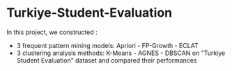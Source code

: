 # Turkiye-Student-Evaluation

In this project, we constructed :
- 3 frequent pattern mining models: Apriori - FP-Growth - ECLAT
- 3 clustering analysis methods: K-Means - AGNES - DBSCAN
on "Turkiye Student Evaluation" dataset and compared their performances
